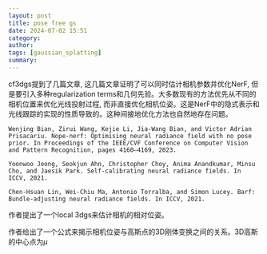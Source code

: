 ```yaml
---
layout: post
title: pose free gs
date: 2024-07-02 15:51
category: 
author: 
tags: [gaussian_splatting]
summary: 
---
```


cf3dgs提到了几篇文章, 这几篇文章证明了可以同时估计相机参数并优化NerF, 但是要引入多种regularization terms和几何先验。大多数现有的方法优先从不同的相机位置来优化光线投射过程, 而非直接优化相机位姿。这是NerF中的隐式表示和光线跟踪的实现的性质导致的。这种间接地优化方法也自然地存在问题。

    Wenjing Bian, Zirui Wang, Kejie Li, Jia-Wang Bian, and Victor Adrian Prisacariu. Nope-nerf: Optimising neural radiance field with no pose prior. In Proceedings of the IEEE/CVF Conference on Computer Vision and Pattern Recognition, pages 4160–4169, 2023.

    Yoonwoo Jeong, Seokjun Ahn, Christopher Choy, Anima Anandkumar, Minsu Cho, and Jaesik Park. Self-calibrating neural radiance fields. In ICCV, 2021.

    Chen-Hsuan Lin, Wei-Chiu Ma, Antonio Torralba, and Simon Lucey. Barf: Bundle-adjusting neural radiance fields. In ICCV, 2021.

作者提出了一个local 3dgs来估计相机的相对位姿。

作者给出了一个公式来揭示相机位姿与高斯点的3D刚体变换之间的关系。3D高斯的中心点为$\mu$